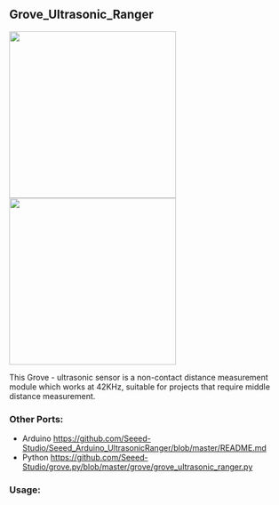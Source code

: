 Grove_Ultrasonic_Ranger
--------------------------------

<img src="https://statics3.seeedstudio.com/seeed/img/2016-09/kIyY21sbC6ct7JYzCWf1mAPs.jpg" width="300"><img src="https://statics3.seeedstudio.com/seeed/img/2016-09/8GLUR8JbFtrFzzISisBuVDey.jpg" width="300">

This Grove - ultrasonic sensor is a non-contact distance measurement module which works at 42KHz, suitable for projects that require middle distance measurement.

### Other Ports:

- Arduino https://github.com/Seeed-Studio/Seeed_Arduino_UltrasonicRanger/blob/master/README.md
- Python https://github.com/Seeed-Studio/grove.py/blob/master/grove/grove_ultrasonic_ranger.py

### Usage:
